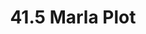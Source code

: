 ---
layout: post
categories: [sale, plot]
title: "41.5 Marla Plot"
price: "1 Lac"
permarla: "yes"
address: "Darmyan Basti Sapoora Chowk"
type: "PLOT FOR SALE"
area: "41.5 Marla"
---